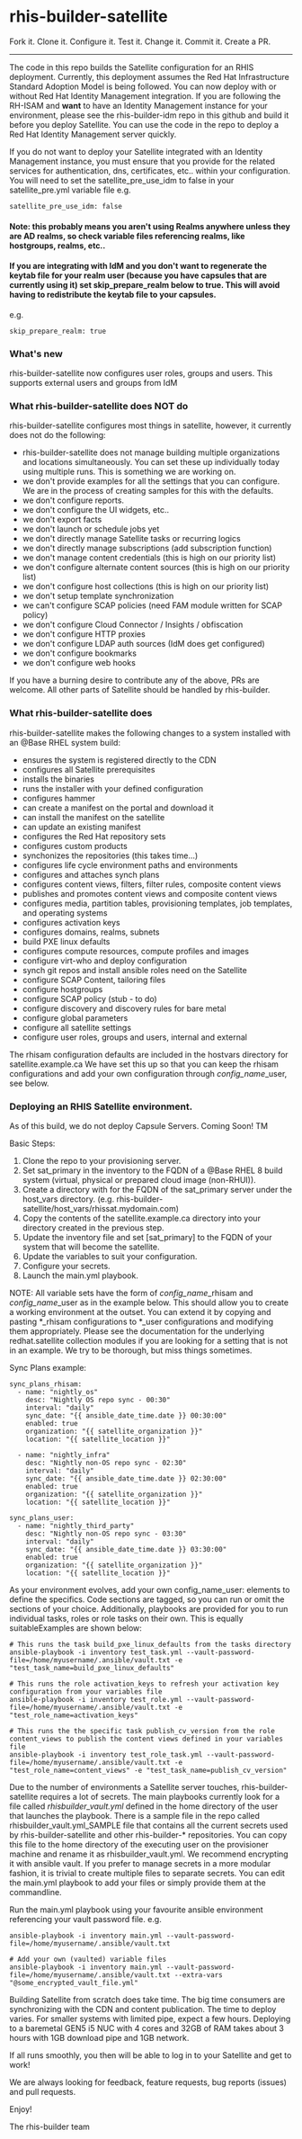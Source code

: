 # rhis-builder-satellite

Fork it. Clone it. Configure it. Test it. Change it. Commit it. Create a PR.

***

The code in this repo builds the Satellite configuration for an RHIS deployment. Currently, this deployment assumes the Red Hat Infrastructure Standard Adoption Model is being followed. You can now deploy with or without Red Hat Identity Management integration. If you are following the RH-ISAM and **want** to have an Identity Management instance for your environment, please see the rhis-builder-idm repo in this github and build it before you deploy Satellite. You can use the code in the repo to deploy a Red Hat Identity Management server quickly. 

If you do not want to deploy your Satellite integrated with an Identity Management instance, you must ensure that you provide for the related services for authentication, dns, certificates, etc.. within your configuration. You will need to set the satellite_pre_use_idm to false in your satellite_pre.yml variable file
e.g.
```
satellite_pre_use_idm: false
```
#### Note: this probably means you aren't using Realms anywhere unless they are AD realms, so check variable files referencing realms, like hostgroups, realms, etc..

#### If you are integrating with IdM and you don't want to regenerate the keytab file for your realm user (because you have capsules that are currently using it) set skip_prepare_realm below to true. This will avoid having to redistribute the keytab file to your capsules.
e.g.
```
skip_prepare_realm: true
```
### What's new
rhis-builder-satellite now configures user roles, groups and users. This supports external users and groups from IdM

### What rhis-builder-satellite does NOT do
rhis-builder-satellite configures most things in satellite, however, it currently does not do the following:
- rhis-builder-satellite does not manage building multiple organizations and locations simultaneously. You can set these up individually today using multiple runs. This is something we are working on.
- we don't provide examples for all the settings that you can configure. We are in the process of creating samples for this with the defaults.
- we don't configure reports.
- we don't configure the UI widgets, etc..
- we don't export facts
- we don't launch or schedule jobs yet
- we don't directly manage Satellite tasks or recurring logics
- we don't directly manage subscriptions (add subscription function)
- we don't manage content credentials (this is high on our priority list)
- we don't configure alternate content sources (this is high on our priority list)
- we don't configure host collections (this is high on our priority list)
- we don't setup template synchronization
- we can't configure SCAP policies (need FAM module written for SCAP policy)
- we don't configure Cloud Connector / Insights / obfiscation
- we don't configure HTTP proxies
- we don't configure LDAP auth sources (IdM does get configured)
- we don't configure bookmarks
- we don't configure web hooks

If you have a burning desire to contribute any of the above, PRs are welcome.
All other parts of Satellite should be handled by rhis-builder.

### What rhis-builder-satellite does

rhis-builder-satellite makes the following changes to a system installed with an @Base RHEL system build:
- ensures the system is registered directly to the CDN
- configures all Satellite prerequisites
- installs the binaries
- runs the installer with your defined configuration
- configures hammer
- can create a manifest on the portal and download it
- can install the manifest on the satellite
- can update an existing manifest
- configures the Red Hat repository sets
- configures custom products
- synchonizes the repositories (this takes time...)
- configures life cycle environment paths and environments
- configures and attaches synch plans
- configures content views, filters, filter rules, composite content views
- publishes and promotes content views and composite content views
- configures media, partition tables, provisioning templates, job templates, and operating systems
- configures activation keys
- configures domains, realms, subnets
- build PXE linux defaults
- configures compute resources, compute profiles and images
- configure virt-who and deploy configuration
- synch git repos and install ansible roles need on the Satellite
- configure SCAP Content, tailoring files
- configure hostgroups
- configure SCAP policy (stub - to do)
- configure discovery and discovery rules for bare metal
- configure global parameters
- configure all satellite settings
- configure user roles, groups and users, internal and external

The rhisam configuration defaults are included in the hostvars directory for satellite.example.ca
We have set this up so that you can keep the rhisam configurations and add your own configuration through *config_name*_user, see below.

### Deploying an RHIS Satellite environment.

As of this build, we do not deploy Capsule Servers. Coming Soon! TM

Basic Steps:
1. Clone the repo to your provisioning server.
2. Set sat_primary in the inventory to the FQDN of a @Base RHEL 8 build system (virtual, physical or prepared cloud image (non-RHUI)).
3. Create a directory with for the FQDN of the sat_primary server under the host_vars directory. (e.g. rhis-builder-satellite/host_vars/rhissat.mydomain.com)
4. Copy the contents of the satellite.example.ca directory into your directory created in the previous step.
5. Update the inventory file and set [sat_primary] to the FQDN of your system that will become the satellite.
6. Update the variables to suit your configuration.
7. Configure your secrets.
8. Launch the main.yml playbook.



NOTE: All variable sets have the form of *config_name*_rhisam and *config_name*_user as in the example below. This should allow you to create a working environment at the outset. You can extend it by copying and pasting *_rhisam configurations to *_user configurations and modifying them appropriately. Please see the documentation for the underlying redhat.satellite collection modules if you are looking for a setting that is not in an example. We try to be thorough, but miss things sometimes.

Sync Plans example:
```
sync_plans_rhisam:
  - name: "nightly_os"
    desc: "Nightly OS repo sync - 00:30"
    interval: "daily"
    sync_date: "{{ ansible_date_time.date }} 00:30:00"
    enabled: true
    organization: "{{ satellite_organization }}"
    location: "{{ satellite_location }}"

  - name: "nightly_infra"
    desc: "Nightly non-OS repo sync - 02:30"
    interval: "daily"
    sync_date: "{{ ansible_date_time.date }} 02:30:00"
    enabled: true
    organization: "{{ satellite_organization }}"
    location: "{{ satellite_location }}"

sync_plans_user:
  - name: "nightly_third_party"
    desc: "Nightly non-OS repo sync - 03:30"
    interval: "daily"
    sync_date: "{{ ansible_date_time.date }} 03:30:00"
    enabled: true
    organization: "{{ satellite_organization }}"
    location: "{{ satellite_location }}"

```
As your environment evolves, add your own config_name_user: elements to define the specifics. Code sections are tagged, so you can run or omit the sections of your choice. Additionally, playbooks are provided for you to run individual tasks, roles or role tasks on their own. This is equally suitableExamples are shown below:

```
# This runs the task build_pxe_linux_defaults from the tasks directory
ansible-playbook -i inventory test_task.yml --vault-password-file=/home/myusername/.ansible/vault.txt -e "test_task_name=build_pxe_linux_defaults"

# This runs the role activation_keys to refresh your activation key configuration from your variables file
ansible-playbook -i inventory test_role.yml --vault-password-file=/home/myusername/.ansible/vault.txt -e "test_role_name=activation_keys"

# This runs the the specific task publish_cv_version from the role content_views to publish the content views defined in your variables file
ansible-playbook -i inventory test_role_task.yml --vault-password-file=/home/myusername/.ansible/vault.txt -e "test_role_name=content_views" -e "test_task_name=publish_cv_version"
```

Due to the number of environments a Satellite server touches, rhis-builder-satellite requires a lot of secrets. 
The main playbooks currently look for a file called *rhisbuilder_vault.yml* defined in the home directory of the user that launches the playbook. There is a sample file in the repo called rhisbuilder_vault.yml_SAMPLE file that contains all the current secrets used by rhis-builder-satellite and other rhis-builder-* repositories. You can copy this file to the home directory of the executing user on the provisioner machine and rename it as rhisbuilder_vault.yml. We recommend encrypting it with ansible vault. If you prefer to manage secrets in a more modular fashion, it is trivial to create multiple files to separate secrets. You can edit the main.yml playbook to add your files or simply provide them at the commandline.

Run the main.yml playbook using your favourite ansible environment referencing your vault password file.  e.g.
```
ansible-playbook -i inventory main.yml --vault-password-file=/home/myusername/.ansible/vault.txt

# Add your own (vaulted) variable files
ansible-playbook -i inventory main.yml --vault-password-file=/home/myusername/.ansible/vault.txt --extra-vars "@some_encrypted_vault_file.yml"
```
Building Satellite from scratch does take time. The big time consumers are synchronizing with the CDN and content publication. The time to deploy varies. For smaller systems with limited pipe, expect a few hours. Deploying to a baremetal GEN5 i5 NUC with 4 cores and 32GB of RAM takes about 3 hours with 1GB download pipe and 1GB network. 

If all runs smoothly, you then will be able to log in to your Satellite and get to work! 

We are always looking for feedback, feature requests, bug reports (issues) and pull requests.

Enjoy!

The rhis-builder team
